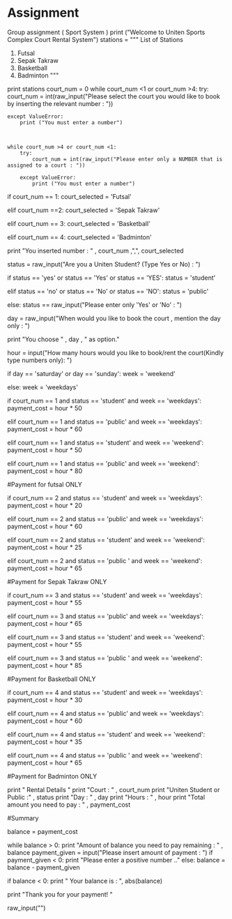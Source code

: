 # Assignment
Group assignment ( Sport System )
print   ("Welcome to Uniten Sports Complex Court Rental System")
stations = """
List of Stations
1. Futsal
2. Sepak Takraw
3. Basketball
4. Badminton
"""

print stations
court_num = 0
while court_num <1 or court_num >4:
    try:
        court_num = int(raw_input("Please select the court you would like to book by inserting the relevant number : "))

    except ValueError:
        print ("You must enter a number")

    

    while court_num >4 or court_num <1:
        try:
            court_num = int(raw_input("Please enter only a NUMBER that is assigned to a court : "))

        except ValueError:
            print ("You must enter a number")     

if court_num == 1:
    court_selected = 'Futsal'

elif court_num ==2:
    court_selected = 'Sepak Takraw'

elif court_num == 3:
    court_selected = 'Basketball'

elif court_num == 4:
    court_selected = 'Badminton'
   

print "You inserted number : " , court_num ,",", court_selected


status = raw_input("Are you a Uniten Student? (Type Yes or No) : ")

if status == 'yes' or status == 'Yes' or status == 'YES':
    status = 'student'

elif status == 'no' or status == 'No' or status == 'NO':
    status = 'public'

else:
    status == raw_input("Please enter only 'Yes' or 'No' : ")


day = raw_input("When would you like to book the court , mention the day only : ")

print "You choose " , day , " as option."

hour = input("How many hours would you like to book/rent the court(Kindly type numbers only):  ")
            
if day == 'saturday' or day == 'sunday':
                week = 'weekend'

else:
    week = 'weekdays'

if court_num == 1 and status == 'student' and week == 'weekdays':
    payment_cost = hour * 50

elif court_num == 1 and status == 'public' and week == 'weekdays':
    payment_cost = hour * 60

elif court_num == 1 and status == 'student' and week == 'weekend':
    payment_cost = hour * 50

elif court_num == 1 and status == 'public' and week == 'weekend':
    payment_cost = hour * 80

#Payment for futsal ONLY

if court_num == 2 and status == 'student' and week == 'weekdays':
    payment_cost = hour * 20

elif court_num == 2 and status == 'public' and week == 'weekdays':
    payment_cost = hour * 60

elif court_num ==  2 and status == 'student' and week == 'weekend':
    payment_cost = hour * 25

elif court_num == 2 and status == 'public ' and week == 'weekend':
    payment_cost = hour * 65

#Payment for Sepak Takraw ONLY

if court_num == 3 and status == 'student' and week == 'weekdays':
    payment_cost = hour * 55

elif court_num == 3 and status == 'public' and week == 'weekdays':
    payment_cost = hour * 65

elif court_num ==  3 and status == 'student' and week == 'weekend':
    payment_cost = hour * 55

elif court_num == 3 and status == 'public ' and week == 'weekend':
    payment_cost = hour * 85


#Payment for Basketball ONLY

if court_num == 4 and status == 'student' and week == 'weekdays':
    payment_cost = hour * 30

elif court_num == 4 and status == 'public' and week == 'weekdays':
    payment_cost = hour * 60

elif court_num ==  4 and status == 'student' and week == 'weekend':
    payment_cost = hour * 35

elif court_num == 4 and status == 'public ' and week == 'weekend':
    payment_cost = hour * 65

#Payment for Badminton ONLY

print "             Rental Details          "
print "Court : " , court_num
print "Uniten Student or Public :" , status
print "Day : " , day
print "Hours : " , hour
print "Total amount you need to pay : " , payment_cost

#Summary

balance = payment_cost

while balance > 0:
    print "Amount of balance you need to pay remaining : " , balance
    payment_given = input("Please insert amount of payment : ")
    if payment_given < 0:
        print "Please enter a positive number .."
    else:
        balance = balance - payment_given      

if balance < 0:
    print " Your balance is : ", abs(balance)

    
print "Thank you for your payment! "

raw_input("")

